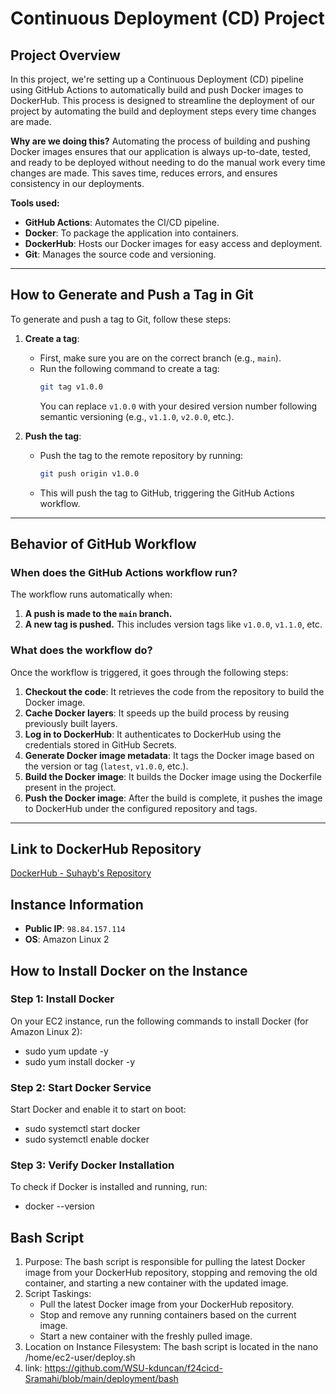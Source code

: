 # Continuous Deployment (CD) Project

## Project Overview

In this project, we're setting up a Continuous Deployment (CD) pipeline using GitHub Actions to automatically build and push Docker images to DockerHub. This process is designed to streamline the deployment of our project by automating the build and deployment steps every time changes are made.

**Why are we doing this?**
Automating the process of building and pushing Docker images ensures that our application is always up-to-date, tested, and ready to be deployed without needing to do the manual work every time changes are made. This saves time, reduces errors, and ensures consistency in our deployments.

**Tools used:**
- **GitHub Actions**: Automates the CI/CD pipeline.
- **Docker**: To package the application into containers.
- **DockerHub**: Hosts our Docker images for easy access and deployment.
- **Git**: Manages the source code and versioning.

---

## How to Generate and Push a Tag in Git

To generate and push a tag to Git, follow these steps:

1. **Create a tag**:
   - First, make sure you are on the correct branch (e.g., `main`).
   - Run the following command to create a tag:
     ```bash
     git tag v1.0.0
     ```
     You can replace `v1.0.0` with your desired version number following semantic versioning (e.g., `v1.1.0`, `v2.0.0`, etc.).

2. **Push the tag**:
   - Push the tag to the remote repository by running:
     ```bash
     git push origin v1.0.0
     ```
   - This will push the tag to GitHub, triggering the GitHub Actions workflow.

---

## Behavior of GitHub Workflow

### When does the GitHub Actions workflow run?

The workflow runs automatically when:
1. **A push is made to the `main` branch.**
2. **A new tag is pushed.** This includes version tags like `v1.0.0`, `v1.1.0`, etc.

### What does the workflow do?

Once the workflow is triggered, it goes through the following steps:
1. **Checkout the code**: It retrieves the code from the repository to build the Docker image.
2. **Cache Docker layers**: It speeds up the build process by reusing previously built layers.
3. **Log in to DockerHub**: It authenticates to DockerHub using the credentials stored in GitHub Secrets.
4. **Generate Docker image metadata**: It tags the Docker image based on the version or tag (`latest`, `v1.0.0`, etc.).
5. **Build the Docker image**: It builds the Docker image using the Dockerfile present in the project.
6. **Push the Docker image**: After the build is complete, it pushes the image to DockerHub under the configured repository and tags.

---

## Link to DockerHub Repository
[DockerHub - Suhayb's Repository](https://hub.docker.com/repository/docker/suhayb02/suhayb/general)


## Instance Information

- **Public IP**: `98.84.157.114`
- **OS**: Amazon Linux 2

## How to Install Docker on the Instance

### Step 1: Install Docker
On your EC2 instance, run the following commands to install Docker (for Amazon Linux 2):
   - sudo yum update -y
   - sudo yum install docker -y
 
### Step 2: Start Docker Service
Start Docker and enable it to start on boot:
   - sudo systemctl start docker
   - sudo systemctl enable docker

### Step 3: Verify Docker Installation
To check if Docker is installed and running, run: 
   - docker --version

## Bash Script

1. Purpose: The bash script is responsible for pulling the latest Docker image from your DockerHub repository, stopping and removing the old container, and starting a new container with the updated image.
2. Script Taskings:
     - Pull the latest Docker image from your DockerHub repository.
     - Stop and remove any running containers based on the current image.
     - Start a new container with the freshly pulled image.
3. Location on Instance Filesystem: The bash script is located in the nano /home/ec2-user/deploy.sh
4. link: https://github.com/WSU-kduncan/f24cicd-Sramahi/blob/main/deployment/bash
